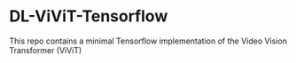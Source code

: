 # DL-ViViT-Tensorflow
This repo contains a minimal Tensorflow implementation of the Video Vision Transformer (ViViT)
